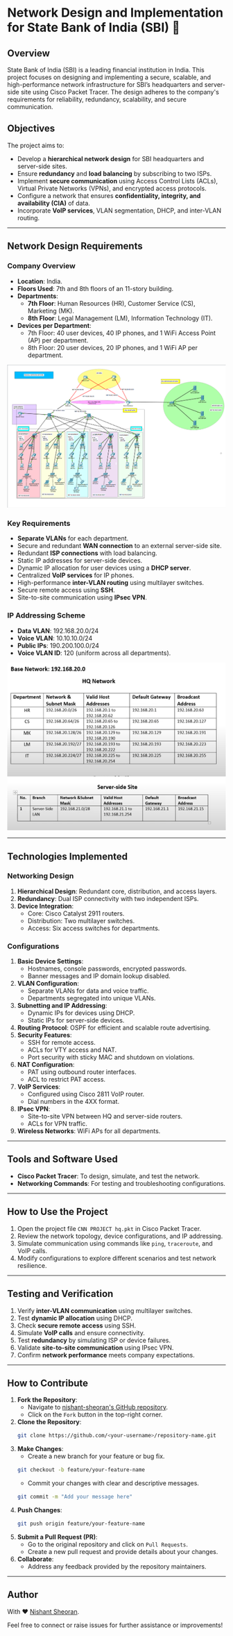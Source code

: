 # Network Design and Implementation for State Bank of India (SBI) 🏦

## Overview
State Bank of India (SBI) is a leading financial institution in India. This project focuses on designing and implementing a secure, scalable, and high-performance network infrastructure for SBI’s headquarters and server-side site using Cisco Packet Tracer. The design adheres to the company's requirements for reliability, redundancy, scalability, and secure communication.

## Objectives
The project aims to:
- Develop a **hierarchical network design** for SBI headquarters and server-side sites.
- Ensure **redundancy** and **load balancing** by subscribing to two ISPs.
- Implement **secure communication** using Access Control Lists (ACLs), Virtual Private Networks (VPNs), and encrypted access protocols.
- Configure a network that ensures **confidentiality, integrity, and availability (CIA)** of data.
- Incorporate **VoIP services**, VLAN segmentation, DHCP, and inter-VLAN routing.

---

## Network Design Requirements

### Company Overview
- **Location**: India.
- **Floors Used**: 7th and 8th floors of an 11-story building.
- **Departments**:
  - **7th Floor**: Human Resources (HR), Customer Service (CS), Marketing (MK).
  - **8th Floor**: Legal Management (LM), Information Technology (IT).
- **Devices per Department**:
  - 7th Floor: 40 user devices, 40 IP phones, and 1 WiFi Access Point (AP) per department.
  - 8th Floor: 20 user devices, 20 IP phones, and 1 WiFi AP per department.

![SBI Network Architecture](network_diagram.png "SBI Network Diagram")

### Key Requirements
- **Separate VLANs** for each department.
- Secure and redundant **WAN connection** to an external server-side site.
- Redundant **ISP connections** with load balancing.
- Static IP addresses for server-side devices.
- Dynamic IP allocation for user devices using a **DHCP server**.
- Centralized **VoIP services** for IP phones.
- High-performance **inter-VLAN routing** using multilayer switches.
- Secure remote access using **SSH**.
- Site-to-site communication using **IPsec VPN**.

### IP Addressing Scheme
- **Data VLAN**: 192.168.20.0/24
- **Voice VLAN**: 10.10.10.0/24
- **Public IPs**: 190.200.100.0/24
- **Voice VLAN ID**: 120 (uniform across all departments).

![Base Network Routing Table](images/base_network.png "Base Network Routing Table")
![Server Side Routing Table](images/server_side.png "Base Network Routing Table")

---

## Technologies Implemented

### Networking Design
1. **Hierarchical Design**: Redundant core, distribution, and access layers.
2. **Redundancy**: Dual ISP connectivity with two independent ISPs.
3. **Device Integration**:
   - Core: Cisco Catalyst 2911 routers.
   - Distribution: Two multilayer switches.
   - Access: Six access switches for departments.

### Configurations
1. **Basic Device Settings**:
   - Hostnames, console passwords, encrypted passwords.
   - Banner messages and IP domain lookup disabled.
2. **VLAN Configuration**:
   - Separate VLANs for data and voice traffic.
   - Departments segregated into unique VLANs.
3. **Subnetting and IP Addressing**:
   - Dynamic IPs for devices using DHCP.
   - Static IPs for server-side devices.
4. **Routing Protocol**: OSPF for efficient and scalable route advertising.
5. **Security Features**:
   - SSH for remote access.
   - ACLs for VTY access and NAT.
   - Port security with sticky MAC and shutdown on violations.
6. **NAT Configuration**:
   - PAT using outbound router interfaces.
   - ACL to restrict PAT access.
7. **VoIP Services**:
   - Configured using Cisco 2811 VoIP router.
   - Dial numbers in the 4XX format.
8. **IPsec VPN**:
   - Site-to-site VPN between HQ and server-side routers.
   - ACLs for VPN traffic.
9. **Wireless Networks**: WiFi APs for all departments.

---

## Tools and Software Used
- **Cisco Packet Tracer**: To design, simulate, and test the network.
- **Networking Commands**: For testing and troubleshooting configurations.

---

## How to Use the Project
1. Open the project file `CNN PROJECT hq.pkt` in Cisco Packet Tracer.
2. Review the network topology, device configurations, and IP addressing.
3. Simulate communication using commands like `ping`, `traceroute`, and VoIP calls.
4. Modify configurations to explore different scenarios and test network resilience.

---

## Testing and Verification
1. Verify **inter-VLAN communication** using multilayer switches.
2. Test **dynamic IP allocation** using DHCP.
3. Check **secure remote access** using SSH.
4. Simulate **VoIP calls** and ensure connectivity.
5. Test **redundancy** by simulating ISP or device failures.
6. Validate **site-to-site communication** using IPsec VPN.
7. Confirm **network performance** meets company expectations.

---

## How to Contribute
1. **Fork the Repository**:
   - Navigate to [nishant-sheoran's GitHub repository](https://github.com/nishant-sheoran).
   - Click on the `Fork` button in the top-right corner.
2. **Clone the Repository**:
   ```bash
   git clone https://github.com/<your-username>/repository-name.git
   ```
3. **Make Changes**:
   - Create a new branch for your feature or bug fix.
   ```bash
   git checkout -b feature/your-feature-name
   ```
   - Commit your changes with clear and descriptive messages.
   ```bash
   git commit -m "Add your message here"
   ```
4. **Push Changes**:
   ```bash
   git push origin feature/your-feature-name
   ```
5. **Submit a Pull Request (PR)**:
   - Go to the original repository and click on `Pull Requests`.
   - Create a new pull request and provide details about your changes.
6. **Collaborate**:
   - Address any feedback provided by the repository maintainers.

---

## Author
With ❤️ [Nishant Sheoran](https://github.com/nishant-sheoran).

Feel free to connect or raise issues for further assistance or improvements!

